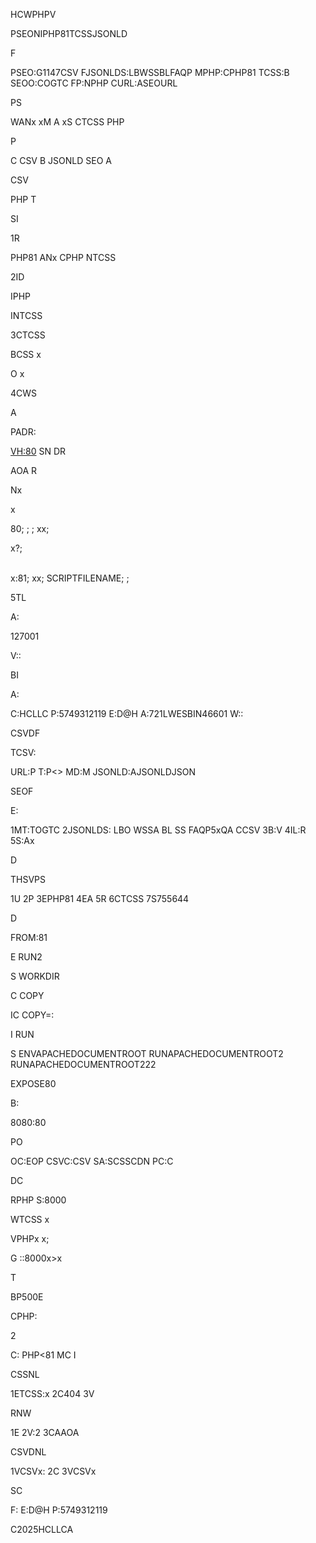HCWPHPV

PSEONIPHP81TCSSJSONLD

F

PSEO:G1147CSV
FJSONLDS:LBWSSBLFAQP
MPHP:CPHP81
TCSS:B
SEOO:COGTC
FP:NPHP
CURL:ASEOURL

PS



WANx
xM
A
xS
CTCSS
PHP







P


C
CSV
B
JSONLD
SEO
A

CSV

PHP
T


SI

1R

PHP81
ANx
CPHP
NTCSS

2ID


IPHP


INTCSS



3CTCSS


BCSS
x

O
x


4CWS

A

PADR:


<VH:80>
SN
DR

<D>
AOA
R
<D>
<VH>


Nx

x

80;
;
;
xx;


x?;


\
x:81;
xx;
SCRIPTFILENAME;
;




5TL

A:

127001


V::

BI

A:

C:HCLLC
P:5749312119
E:D@H
A:721LWESBIN46601
W::

CSVDF

TCSV:

URL:P
T:P<>
MD:M
JSONLD:AJSONLDJSON

SEOF

E:

1MT:TOGTC
2JSONLDS:
LBO
WSSA
BL
SS
FAQP5xQA
CCSV
3B:V
4IL:R
5S:Ax

D

THSVPS

1U
2P
3EPHP81
4EA
5R
6CTCSS
7S755644

D


FROM:81

E
RUN2

S
WORKDIR

C
COPY

IC
COPY=:

I
RUN

S
ENVAPACHEDOCUMENTROOT
RUNAPACHEDOCUMENTROOT2
RUNAPACHEDOCUMENTROOT222

EXPOSE80


B:


8080:80


PO

OC:EOP
CSVC:CSV
SA:SCSSCDN
PC:C

DC


RPHP
S:8000

WTCSS
x

VPHPx
x\;

G
::8000x>x


T

BP500E

CPHP:

2


C:
PHP<81
MC
I


CSSNL

1ETCSS:x
2C404
3V

RNW

1E
2V:2
3CAAOA

CSVDNL

1VCSVx:
2C
3VCSVx

SC

F:
E:D@H
P:5749312119



C2025HCLLCA






